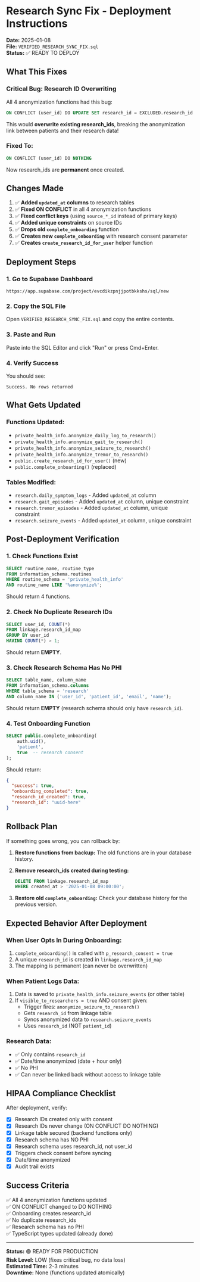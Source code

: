 # Research Sync Fix - Deployment Instructions

**Date:** 2025-01-08  
**File:** `VERIFIED_RESEARCH_SYNC_FIX.sql`  
**Status:** ✅ READY TO DEPLOY

## What This Fixes

### Critical Bug: Research ID Overwriting
All 4 anonymization functions had this bug:
```sql
ON CONFLICT (user_id) DO UPDATE SET research_id = EXCLUDED.research_id
```

This would **overwrite existing research_ids**, breaking the anonymization link between patients and their research data!

### Fixed To:
```sql
ON CONFLICT (user_id) DO NOTHING
```

Now research_ids are **permanent** once created.

## Changes Made

1. ✅ **Added `updated_at` columns** to research tables
2. ✅ **Fixed ON CONFLICT** in all 4 anonymization functions
3. ✅ **Fixed conflict keys** (using `source_*_id` instead of primary keys)
4. ✅ **Added unique constraints** on source IDs
5. ✅ **Drops old `complete_onboarding`** function
6. ✅ **Creates new `complete_onboarding`** with research consent parameter
7. ✅ **Creates `create_research_id_for_user`** helper function

## Deployment Steps

### 1. Go to Supabase Dashboard
```
https://app.supabase.com/project/evcdikzpnjjpotbkkshs/sql/new
```

### 2. Copy the SQL File
Open `VERIFIED_RESEARCH_SYNC_FIX.sql` and copy the entire contents.

### 3. Paste and Run
Paste into the SQL Editor and click "Run" or press Cmd+Enter.

### 4. Verify Success
You should see:
```
Success. No rows returned
```

## What Gets Updated

### Functions Updated:
- `private_health_info.anonymize_daily_log_to_research()`
- `private_health_info.anonymize_gait_to_research()`
- `private_health_info.anonymize_seizure_to_research()`
- `private_health_info.anonymize_tremor_to_research()`
- `public.create_research_id_for_user()` (new)
- `public.complete_onboarding()` (replaced)

### Tables Modified:
- `research.daily_symptom_logs` - Added `updated_at` column
- `research.gait_episodes` - Added `updated_at` column, unique constraint
- `research.tremor_episodes` - Added `updated_at` column, unique constraint
- `research.seizure_events` - Added `updated_at` column, unique constraint

## Post-Deployment Verification

### 1. Check Functions Exist
```sql
SELECT routine_name, routine_type 
FROM information_schema.routines 
WHERE routine_schema = 'private_health_info' 
AND routine_name LIKE '%anonymize%';
```

Should return 4 functions.

### 2. Check No Duplicate Research IDs
```sql
SELECT user_id, COUNT(*) 
FROM linkage.research_id_map 
GROUP BY user_id 
HAVING COUNT(*) > 1;
```

Should return **EMPTY**.

### 3. Check Research Schema Has No PHI
```sql
SELECT table_name, column_name 
FROM information_schema.columns 
WHERE table_schema = 'research' 
AND column_name IN ('user_id', 'patient_id', 'email', 'name');
```

Should return **EMPTY** (research schema should only have `research_id`).

### 4. Test Onboarding Function
```sql
SELECT public.complete_onboarding(
    auth.uid(),
    'patient',
    true  -- research consent
);
```

Should return:
```json
{
  "success": true,
  "onboarding_completed": true,
  "research_id_created": true,
  "research_id": "uuid-here"
}
```

## Rollback Plan

If something goes wrong, you can rollback by:

1. **Restore functions from backup:**
   The old functions are in your database history.

2. **Remove research_ids created during testing:**
   ```sql
   DELETE FROM linkage.research_id_map 
   WHERE created_at > '2025-01-08 09:00:00';
   ```

3. **Restore old `complete_onboarding`:**
   Check your database history for the previous version.

## Expected Behavior After Deployment

### When User Opts In During Onboarding:
1. `complete_onboarding()` is called with `p_research_consent = true`
2. A unique `research_id` is created in `linkage.research_id_map`
3. The mapping is permanent (can never be overwritten)

### When Patient Logs Data:
1. Data is saved to `private_health_info.seizure_events` (or other table)
2. If `visible_to_researchers = true` AND consent given:
   - Trigger fires: `anonymize_seizure_to_research()`
   - Gets `research_id` from linkage table
   - Syncs anonymized data to `research.seizure_events`
   - Uses `research_id` (NOT `patient_id`)

### Research Data:
- ✅ Only contains `research_id`
- ✅ Date/time anonymized (date + hour only)
- ✅ No PHI
- ✅ Can never be linked back without access to linkage table

## HIPAA Compliance Checklist

After deployment, verify:
- [x] Research IDs created only with consent
- [x] Research IDs never change (ON CONFLICT DO NOTHING)
- [x] Linkage table secured (backend functions only)
- [x] Research schema has NO PHI
- [x] Research schema uses research_id, not user_id
- [x] Triggers check consent before syncing
- [x] Date/time anonymized
- [x] Audit trail exists

## Success Criteria

✅ All 4 anonymization functions updated  
✅ ON CONFLICT changed to DO NOTHING  
✅ Onboarding creates research_id  
✅ No duplicate research_ids  
✅ Research schema has no PHI  
✅ TypeScript types updated (already done)  

---

**Status:** 🟢 READY FOR PRODUCTION  
**Risk Level:** LOW (fixes critical bug, no data loss)  
**Estimated Time:** 2-3 minutes  
**Downtime:** None (functions updated atomically)
